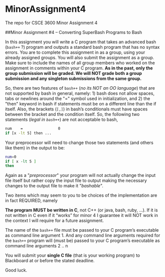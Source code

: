 # MinorAssignment4
The repo for CSCE 3600 Minor Assignment 4

##Minor Assignment #4 – Converting SuperBash Programs to Bash

In this assignment you will write a C program that takes an advanced  bash (`bash++` ?) program and outputs a standard bash program that has no syntax errors.  You are to complete this assignment in as a group, using your already assigned groups.   You will also submit the assignment as a group.  Make sure to include the names of all group members who worked on the assignment in comments within your C program. **As in the past, only the group submission will be graded.  We will NOT grade both a group submission and any singleton submissions from the same group.**

So, there are two features of `bash++` (*no its NOT an OO language*) that are not supported by bash in general, namely: 1) bash does not allow spaces, tabs or newlines around the "=" symbol used in initialization,  and 2) the "then" keyword in bash if statements must be on a different line than the if itself. Also, the brackets (`[,]`) in bash’s conditionals must have spaces between the bracket and the condition itself.  So, the following two statements  (*legal in `bash++`*) are not acceptable to bash,

```bash
num    =                0            
if [x -lt 5] then ...
```

Your preprocessor will need to change those two statements  (and others like them) in the output to be:

```bash
num=0
if [ x -lt 5 ]
then
```

Again as a "*preprocessor*" your program will not actually change the input file itself but rather copy the input file to output making the necessary changes to the output file to make it "*bashable*".

Two items which may seem to you to be choices of the implementation are in fact REQUIRED, namely

**The program MUST be written in C**, not C++ (or java, bash, ruby, …).   If it is not written in C even if it “works” for minor 4 I guarantee it will NOT work in the context I will require for a future assignment.

The name of the `bash++` file must be passed to your C program’s executable as command line argument 1.   And any command line arguments required for the `bash++` program will (must be) passed to your C program’s executable as command line arguments 2 .. n

You will submit your **single C file** (that is your working program) to Blackboard at or before the stated deadline.

Good luck.